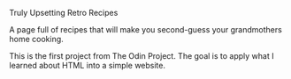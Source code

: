 Truly Upsetting Retro Recipes

 A page full of recipes that will make you second-guess your grandmothers home cooking. 

This is the first project from The Odin Project. The goal is to apply what I learned about HTML into a simple website.